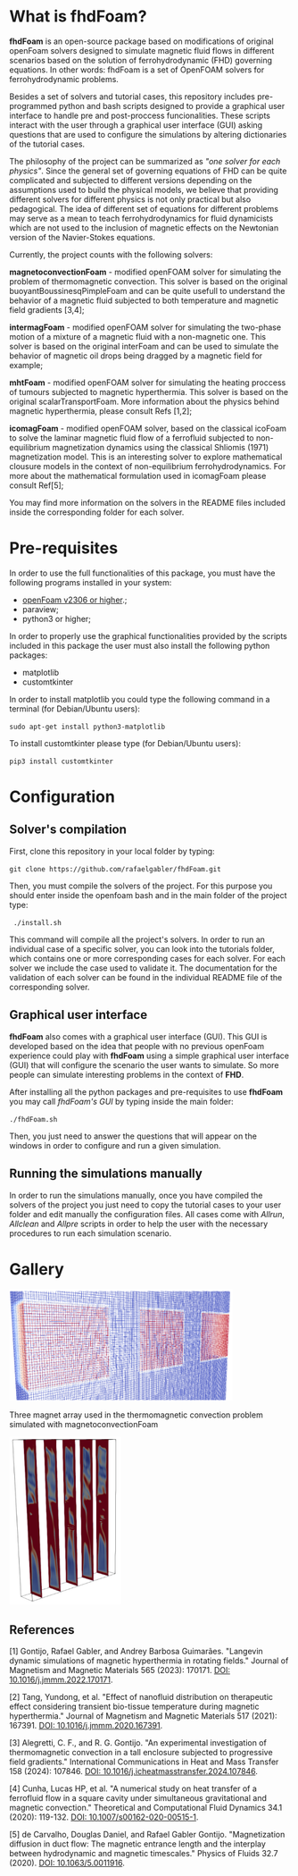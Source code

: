 # What is fhdFoam? 

**fhdFoam** is an open-source package based on modifications of original openFoam solvers designed to simulate magnetic fluid flows in different scenarios based on the solution of ferrohydrodynamic (FHD) governing equations. In other words: fhdFoam is a set of OpenFOAM solvers for ferrohydrodynamic problems. 

Besides a set of solvers and tutorial cases, this repository includes pre-programmed python and bash scripts designed to provide a graphical user interface to handle pre and post-proccess funcionalities. These scripts interact with the user through a graphical user interface (GUI) asking questions that are used to configure the simulations by altering dictionaries of the tutorial cases.

The philosophy of the project can be summarized as *"one solver for each physics"*. Since the general set of governing equations of FHD can be quite complicated and subjected to different versions depending on the assumptions used to build the physical models, we believe that providing different solvers for different physics is not only practical but also pedagogical. The idea of different set of equations for different problems may serve as a mean to teach ferrohydrodynamics for fluid dynamicists which are not used to the inclusion of magnetic effects on the Newtonian version of the Navier-Stokes equations.

Currently, the project counts with the following solvers:

**magnetoconvectionFoam** - modified openFOAM solver for simulating the problem of thermomagnetic convection. This solver is based on the original buoyantBoussinesqPimpleFoam and can be quite usefull to understand the behavior of a magnetic fluid subjected to both temperature and magnetic field gradients [3,4];

**intermagFoam** - modified openFOAM solver for simulating the two-phase motion of a mixture of a magnetic fluid with a non-magnetic one. This solver is based on the original interFoam and can be used to simulate the behavior of magnetic oil drops being dragged by a magnetic field for example;

**mhtFoam** - modified openFOAM solver for simulating the heating proccess of tumours subjected to magnetic hyperthermia. This solver is based on the original scalarTransportFoam. More information about the physics behind magnetic hyperthermia, please consult Refs [1,2];

**icomagFoam** - modified openFOAM solver, based on the classical icoFoam to solve the laminar magnetic fluid flow of a ferrofluid subjected to non-equilibrium magnetization dynamics using the classical Shliomis (1971) magnetization model. This is an interesting solver to explore mathematical clousure models in the context of non-equilibrium ferrohydrodynamics. For more about the mathematical formulation used in icomagFoam please consult Ref[5];

You may find more information on the solvers in the README files included inside the corresponding folder for each solver.

# Pre-requisites

In order to use the full functionalities of this package, you must have the following programs installed in your system:

- [openFoam v2306 or higher](https://develop.openfoam.com/Development/openfoam/-/wikis/precompiled).;
- paraview;
- python3 or higher;

In order to properly use the graphical functionalities provided by the scripts included in this package the user must also install the following python packages:

- matplotlib
- customtkinter

In order to install matplotlib you could type the following command in a terminal (for Debian/Ubuntu users):

`sudo apt-get install python3-matplotlib`

To install customtkinter please type (for Debian/Ubuntu users):

`pip3 install customtkinter`


# Configuration

## Solver's compilation

First, clone this repository in your local folder by typing:

`git clone https://github.com/rafaelgabler/fhdFoam.git` 

Then, you must compile the solvers of the project. For this purpose you should enter inside the openfoam bash and in the main folder of the project type:

` ./install.sh`

This command will compile all the project's solvers. In order to run an individual case of a specific solver, you can look into the tutorials folder, which contains one or more corresponding cases for each solver. For each solver we include the case used to validate it. The documentation for the validation of each solver can be found in the individual README file of the corresponding solver.

## Graphical user interface

**fhdFoam** also comes with a graphical user interface (GUI). This GUI is developed based on the idea that people with no previous openFoam experience could play with **fhdFoam** using a simple graphical user interface (GUI) that will configure the scenario the user wants to simulate. So more people can simulate interesting problems in the context of **FHD**.

After installing all the python packages and pre-requisites to use **fhdFoam** you may call *fhdFoam's GUI* by typing inside the main folder: 

`./fhdFoam.sh`

Then, you just need to answer the questions that will appear on the windows in order to configure and run a given simulation.

## Running the simulations manually

In order to run the simulations manually, once you have compiled the solvers of the project you just need to copy the tutorial cases to your user folder and edit manually the configuration files. All cases come with *Allrun*, *Allclean* and *Allpre* scripts in order to help the user with the necessary procedures to run each simulation scenario.

# Gallery


<img src="figs/convection1.png" width="400" height="200">

Three magnet array used in the thermomagnetic convection problem simulated with magnetoconvectionFoam

<div class="figure-center"> <img src="figs/convection2.png" width="200" height="300" /> </div> 


## References

[1] Gontijo, Rafael Gabler, and Andrey Barbosa Guimarães. "Langevin dynamic simulations of magnetic hyperthermia in rotating fields." Journal of Magnetism and Magnetic Materials 565 (2023): 170171. [DOI: 10.1016/j.jmmm.2022.170171](https://doi.org/10.1016/j.jmmm.2022.170171).

[2] Tang, Yundong, et al. "Effect of nanofluid distribution on therapeutic effect considering transient bio-tissue temperature during magnetic hyperthermia." Journal of Magnetism and Magnetic Materials 517 (2021): 167391. [DOI: 10.1016/j.jmmm.2020.167391](https://doi.org/10.1016/j.jmmm.2020.167391).

[3] Alegretti, C. F., and R. G. Gontijo. "An experimental investigation of thermomagnetic convection in a tall enclosure subjected to progressive field gradients." International Communications in Heat and Mass Transfer 158 (2024): 107846. [DOI: 10.1016/j.icheatmasstransfer.2024.107846](https://doi.org/10.1016/j.icheatmasstransfer.2024.107846).

[4] Cunha, Lucas HP, et al. "A numerical study on heat transfer of a ferrofluid flow in a square cavity under simultaneous gravitational and magnetic convection." Theoretical and Computational Fluid Dynamics 34.1 (2020): 119-132. [DOI: 10.1007/s00162-020-00515-1](https://doi.org/10.1007/s00162-020-00515-1).

[5] de Carvalho, Douglas Daniel, and Rafael Gabler Gontijo. "Magnetization diffusion in duct flow: The magnetic entrance length and the interplay between hydrodynamic and magnetic timescales." Physics of Fluids 32.7 (2020). [DOI: 10.1063/5.0011916](https://doi.org/10.1063/5.0011916). 